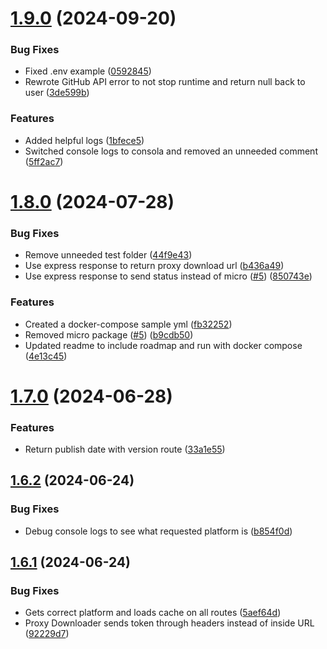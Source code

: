 # [1.9.0](https://github.com/konotorii/almond/compare/v1.8.0...v1.9.0) (2024-09-20)


### Bug Fixes

* Fixed .env example ([0592845](https://github.com/konotorii/almond/commit/0592845496cda5d5c371b07e2de47948ac45f971))
* Rewrote GitHub API error to not stop runtime and return null back to user ([3de599b](https://github.com/konotorii/almond/commit/3de599b2328bf59ed4bd6058396668dfdda2ffdb))


### Features

* Added helpful logs ([1bfece5](https://github.com/konotorii/almond/commit/1bfece507c79b176aa330d05f5f5ece7c0f82c13))
* Switched console logs to consola and removed an unneeded comment ([5ff2ac7](https://github.com/konotorii/almond/commit/5ff2ac700fa133507633e90149297a1ef94eb944))



# [1.8.0](https://github.com/konotorii/almond/compare/v1.7.0...v1.8.0) (2024-07-28)


### Bug Fixes

* Remove unneeded test folder ([44f9e43](https://github.com/konotorii/almond/commit/44f9e432c1c89c4dbda95107aeb3d1c56752b6a8))
* Use express response to return proxy download url ([b436a49](https://github.com/konotorii/almond/commit/b436a499206784b38477a4529a5239bba2e988d4))
* Use express response to send status instead of micro ([#5](https://github.com/konotorii/almond/issues/5)) ([850743e](https://github.com/konotorii/almond/commit/850743e2eaa7f4213d15b58f8a38a81bd427b1d8))


### Features

* Created a docker-compose sample yml ([fb32252](https://github.com/konotorii/almond/commit/fb32252b5a985d06fa5a3bf0b5cfc5cabf09cc90))
* Removed micro package ([#5](https://github.com/konotorii/almond/issues/5)) ([b9cdb50](https://github.com/konotorii/almond/commit/b9cdb50176c2f3e298181373cc5389f0a63edcb0))
* Updated readme to include roadmap and run with docker compose ([4e13c45](https://github.com/konotorii/almond/commit/4e13c45e626d3cf646021de959dff9731f045bc8))



# [1.7.0](https://github.com/konotorii/almond/compare/v1.6.2...v1.7.0) (2024-06-28)


### Features

* Return publish date with version route ([33a1e55](https://github.com/konotorii/almond/commit/33a1e55fc98eb359268ea40971c4d0d4222e8c94))



## [1.6.2](https://github.com/konotorii/almond/compare/v1.6.1...v1.6.2) (2024-06-24)


### Bug Fixes

* Debug console logs to see what requested platform is ([b854f0d](https://github.com/konotorii/almond/commit/b854f0d86ac3b6012ca95c004f99431568503c07))



## [1.6.1](https://github.com/konotorii/almond/compare/v1.6.0...v1.6.1) (2024-06-24)


### Bug Fixes

* Gets correct platform and loads cache on all routes ([5aef64d](https://github.com/konotorii/almond/commit/5aef64d4e950ba60fcd0055d2aef379d8b9f18c7))
* Proxy Downloader sends token through headers instead of inside URL ([92229d7](https://github.com/konotorii/almond/commit/92229d7965a26d01ed6e32e3a5d84a769e5daa7b))



